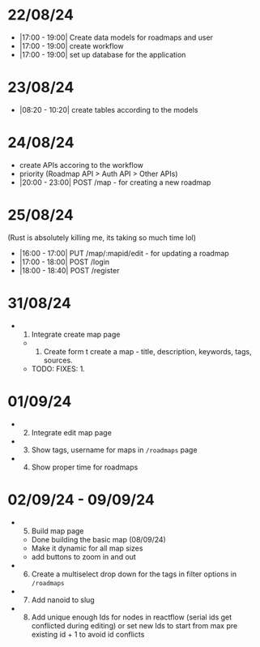 # 22/08/24

- |17:00 - 19:00| Create data models for roadmaps and user
- |17:00 - 19:00| create workflow
- |17:00 - 19:00| set up database for the application

# 23/08/24

- |08:20 - 10:20| create tables according to the models

# 24/08/24

- create APIs accoring to the workflow
- priority (Roadmap API > Auth API > Other APIs)
- |20:00 - 23:00| POST /map - for creating a new roadmap

# 25/08/24

(Rust is absolutely killing me, its taking so much time lol)

- |16:00 - 17:00| PUT /map/:mapid/edit - for updating a roadmap
- |17:00 - 18:00| POST /login
- |18:00 - 18:40| POST /register

# 31/08/24

- 1. Integrate create map page
  - 1. Create form t create a map - title, description, keywords, tags, sources.
  - TODO: FIXES:
    1.

# 01/09/24

- 2. Integrate edit map page
- 3. Show tags, username for maps in `/roadmaps` page
- 4. Show proper time for roadmaps

# 02/09/24 - 09/09/24

- 5. Build map page
  - Done building the basic map (08/09/24)
  - Make it dynamic for all map sizes
  - add buttons to zoom in and out
- 6. Create a multiselect drop down for the tags in filter options in `/roadmaps`
- 7. Add nanoid to slug
- 8. Add unique enough Ids for nodes in reactflow (serial ids get conflicted during editing) or set new Ids to start from max pre existing id + 1 to avoid id conflicts
